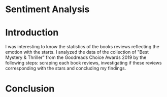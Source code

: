 # Sentiment Analysis


# Introduction
I was interesting to know the statistics of the books reviews reflecting the emotion with the starts. I analyzed the data of the collection of "Best Mystery & Thriller" from the Goodreads Choice Awards 2019 by the following steps: scraping each book reviews, investigating if these reviews corresponding with the stars and concluding my findings.




# Conclusion







